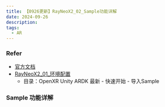 ```yaml
---
title: 【0926更新】RayNeoX2_02_Sample功能详解
date: 2024-09-26
description: 
tags:
  - AR
---
```

### Refer
- [官方文档](https://open.rayneo.cn/#/docs/x2?name=)
- [RayNeoX2_01_环境配置](https://huangkexinspace.github.io/posts/xr_rayneo/rayneox2_01_%E7%8E%AF%E5%A2%83%E9%85%8D%E7%BD%AE/)
	- 目录：OpenXR Unity ARDK 最新 - 快速开始 - 导入Sample
### Sample 功能详解
